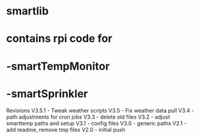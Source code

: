# smartlib

# contains rpi code for 
# -smartTempMonitor
# -smartSprinkler

Revisions
V3.5.1  - Tweak weather scripts
V3.5	- Fix weather data pull
V3.4 	- path adjustments for cron jobs
V3.3 	- delete old files
V3.2 	- adjust smarttemp paths and setup
V3.1 	- config files
V3.0 	- generic paths
V2.1 	- add readme, remove tmp files 
V2.0 	- initial push

